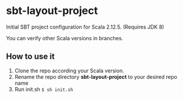 # sbt-layout-project
Initial SBT project configuration for Scala 2.12.5. (Requires JDK 8)

You can verify other Scala versions in branches.

## How to use it
1. Clone the repo according your Scala version.
2. Rename the repo directory **sbt-layout-project** to your desired repo name
3. Run init.sh ```$ sh init.sh```

